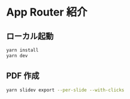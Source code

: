 # App Router 紹介

## ローカル起動

```bash
yarn install
yarn dev
```

## PDF 作成

```bash
yarn slidev export --per-slide --with-clicks
```
